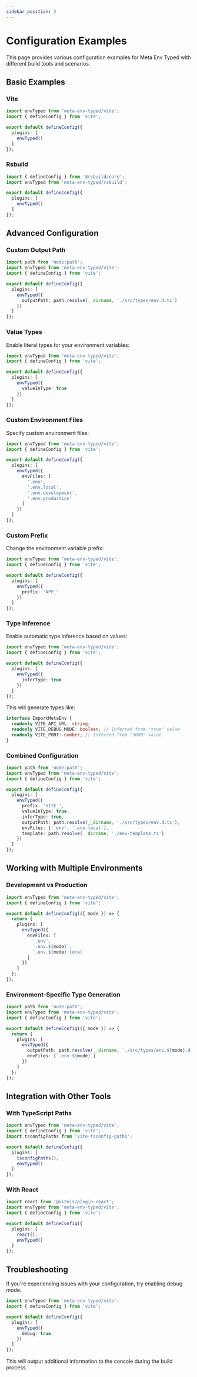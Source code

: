 ```yaml
---
sidebar_position: 2
---
```


# Configuration Examples

This page provides various configuration examples for Meta Env Typed with different build tools and scenarios.

## Basic Examples

### Vite

```typescript title="vite.config.ts"
import envTyped from 'meta-env-typed/vite';
import { defineConfig } from 'vite';

export default defineConfig({
  plugins: [
    envTyped()
  ]
});
```

### Rsbuild

```typescript title="rsbuild.config.ts"
import { defineConfig } from '@rsbuild/core';
import envTyped from 'meta-env-typed/rsbuild';

export default defineConfig({
  plugins: [
    envTyped()
  ]
});
```

## Advanced Configuration

### Custom Output Path

```typescript title="vite.config.ts"
import path from 'node:path';
import envTyped from 'meta-env-typed/vite';
import { defineConfig } from 'vite';

export default defineConfig({
  plugins: [
    envTyped({
      outputPath: path.resolve(__dirname, './src/types/env.d.ts')
    })
  ]
});
```

### Value Types

Enable literal types for your environment variables:

```typescript title="vite.config.ts"
import envTyped from 'meta-env-typed/vite';
import { defineConfig } from 'vite';

export default defineConfig({
  plugins: [
    envTyped({
      valueInType: true
    })
  ]
});
```

### Custom Environment Files

Specify custom environment files:

```typescript title="vite.config.ts"
import envTyped from 'meta-env-typed/vite';
import { defineConfig } from 'vite';

export default defineConfig({
  plugins: [
    envTyped({
      envFiles: [
        '.env',
        '.env.local',
        '.env.development',
        '.env.production'
      ]
    })
  ]
});
```

### Custom Prefix

Change the environment variable prefix:

```typescript title="vite.config.ts"
import envTyped from 'meta-env-typed/vite';
import { defineConfig } from 'vite';

export default defineConfig({
  plugins: [
    envTyped({
      prefix: 'APP_'
    })
  ]
});
```

### Type Inference

Enable automatic type inference based on values:

```typescript title="vite.config.ts"
import envTyped from 'meta-env-typed/vite';
import { defineConfig } from 'vite';

export default defineConfig({
  plugins: [
    envTyped({
      inferType: true
    })
  ]
});
```

This will generate types like:

```typescript
interface ImportMetaEnv {
  readonly VITE_API_URL: string;
  readonly VITE_DEBUG_MODE: boolean; // Inferred from "true" value
  readonly VITE_PORT: number; // Inferred from "3000" value
}
```

### Combined Configuration

```typescript title="vite.config.ts"
import path from 'node:path';
import envTyped from 'meta-env-typed/vite';
import { defineConfig } from 'vite';

export default defineConfig({
  plugins: [
    envTyped({
      prefix: 'VITE_',
      valueInType: true,
      inferType: true,
      outputPath: path.resolve(__dirname, './src/types/env.d.ts'),
      envFiles: ['.env', '.env.local'],
      template: path.resolve(__dirname, './env-template.ts')
    })
  ]
});
```

## Working with Multiple Environments

### Development vs Production

```typescript title="vite.config.ts"
import envTyped from 'meta-env-typed/vite';
import { defineConfig } from 'vite';

export default defineConfig(({ mode }) => {
  return {
    plugins: [
      envTyped({
        envFiles: [
          '.env',
          `.env.${mode}`,
          `.env.${mode}.local`
        ]
      })
    ]
  };
});
```

### Environment-Specific Type Generation

```typescript title="vite.config.ts"
import path from 'node:path';
import envTyped from 'meta-env-typed/vite';
import { defineConfig } from 'vite';

export default defineConfig(({ mode }) => {
  return {
    plugins: [
      envTyped({
        outputPath: path.resolve(__dirname, `./src/types/env.${mode}.d.ts`),
        envFiles: [`.env.${mode}`]
      })
    ]
  };
});
```

## Integration with Other Tools

### With TypeScript Paths

```typescript title="vite.config.ts"
import envTyped from 'meta-env-typed/vite';
import { defineConfig } from 'vite';
import tsconfigPaths from 'vite-tsconfig-paths';

export default defineConfig({
  plugins: [
    tsconfigPaths(),
    envTyped()
  ]
});
```

### With React

```typescript title="vite.config.ts"
import react from '@vitejs/plugin-react';
import envTyped from 'meta-env-typed/vite';
import { defineConfig } from 'vite';

export default defineConfig({
  plugins: [
    react(),
    envTyped()
  ]
});
```

## Troubleshooting

If you're experiencing issues with your configuration, try enabling debug mode:

```typescript title="vite.config.ts"
import envTyped from 'meta-env-typed/vite';
import { defineConfig } from 'vite';

export default defineConfig({
  plugins: [
    envTyped({
      debug: true
    })
  ]
});
```

This will output additional information to the console during the build process.

